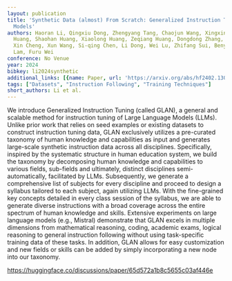 ```yaml
---
layout: publication
title: 'Synthetic Data (almost) From Scratch: Generalized Instruction Tuning For Language
  Models'
authors: Haoran Li, Qingxiu Dong, Zhengyang Tang, Chaojun Wang, Xingxing Zhang, Haoyang
  Huang, Shaohan Huang, Xiaolong Huang, Zeqiang Huang, Dongdong Zhang, Yuxian Gu,
  Xin Cheng, Xun Wang, Si-qing Chen, Li Dong, Wei Lu, Zhifang Sui, Benyou Wang, Wai
  Lam, Furu Wei
conference: No Venue
year: 2024
bibkey: li2024synthetic
additional_links: [{name: Paper, url: 'https://arxiv.org/abs/hf2402.13064'}]
tags: ["Datasets", "Instruction Following", "Training Techniques"]
short_authors: Li et al.
---
```

We introduce Generalized Instruction Tuning (called GLAN), a general and scalable method for instruction tuning of Large Language Models (LLMs). Unlike prior work that relies on seed examples or existing datasets to construct instruction tuning data, GLAN exclusively utilizes a pre-curated taxonomy of human knowledge and capabilities as input and generates large-scale synthetic instruction data across all disciplines. Specifically, inspired by the systematic structure in human education system, we build the taxonomy by decomposing human knowledge and capabilities to various fields, sub-fields and ultimately, distinct disciplines semi-automatically, facilitated by LLMs. Subsequently, we generate a comprehensive list of subjects for every discipline and proceed to design a syllabus tailored to each subject, again utilizing LLMs. With the fine-grained key concepts detailed in every class session of the syllabus, we are able to generate diverse instructions with a broad coverage across the entire spectrum of human knowledge and skills. Extensive experiments on large language models (e.g., Mistral) demonstrate that GLAN excels in multiple dimensions from mathematical reasoning, coding, academic exams, logical reasoning to general instruction following without using task-specific training data of these tasks. In addition, GLAN allows for easy customization and new fields or skills can be added by simply incorporating a new node into our taxonomy.

https://huggingface.co/discussions/paper/65d572a1b8c5655c03af446e